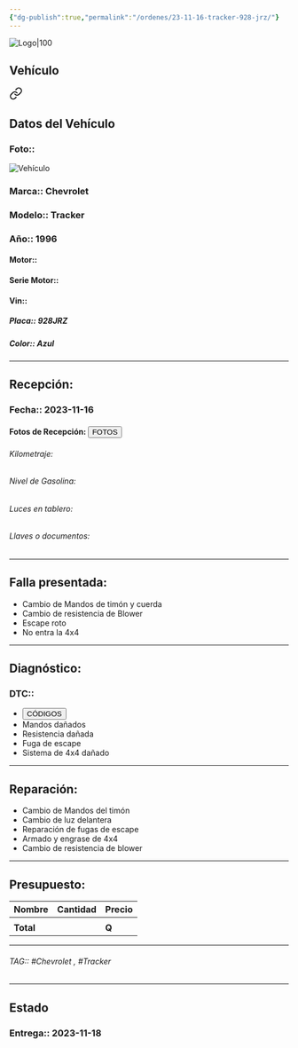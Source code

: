 ```yaml
---
{"dg-publish":true,"permalink":"/ordenes/23-11-16-tracker-928-jrz/"}
---
```


![Logo|100](http://drive.google.com/uc?export=view&id=137fl3TIZ0-PU8b-Pt0bsjclwHub_u78G)

## Vehículo

<div class="transclusion internal-embed is-loaded"><a class="markdown-embed-link" href="/vehiculos/chevrolet/tracker-928-jrz/#datos-del-vehiculo" aria-label="Open link"><svg xmlns="http://www.w3.org/2000/svg" width="24" height="24" viewBox="0 0 24 24" fill="none" stroke="currentColor" stroke-width="2" stroke-linecap="round" stroke-linejoin="round" class="svg-icon lucide-link"><path d="M10 13a5 5 0 0 0 7.54.54l3-3a5 5 0 0 0-7.07-7.07l-1.72 1.71"></path><path d="M14 11a5 5 0 0 0-7.54-.54l-3 3a5 5 0 0 0 7.07 7.07l1.71-1.71"></path></svg></a><div class="markdown-embed">



## Datos del Vehículo 
### Foto:: 
![Vehículo](http://drive.google.com/uc?export=view&id=1COXm9jUY4GrGCZBKjByJUj4u_fRPN7V2)

### Marca:: Chevrolet 
### Modelo:: Tracker
### Año:: 1996
#### Motor:: 
#### Serie Motor:: 
#### Vin:: 
##### Placa:: 928JRZ
##### Color:: Azul
---


</div></div>


## Recepción:
### Fecha:: 2023-11-16
#### Fotos de Recepción: <a href="http"><button class="btn success">FOTOS</button></a>

###### Kilometraje: 
###### Nivel de Gasolina: 
###### Luces en tablero: 
###### Llaves o documentos: 

---

## Falla presentada:
- Cambio de Mandos de timón y cuerda 
- Cambio de resistencia de Blower 
- Escape roto 
- No entra la 4x4


---

## Diagnóstico:
### DTC:: 

- <a href="http"><button class="btn success">CÓDIGOS</button></a>
- Mandos dañados 
- Resistencia dañada 
- Fuga de escape 
- Sistema de 4x4 dañado 

---
## Reparación:
- Cambio de Mandos del timón 
- Cambio de luz delantera 
- Reparación de fugas de escape 
- Armado y engrase de 4x4
- Cambio de resistencia de blower 

---

## Presupuesto:

| Nombre | Cantidad | Precio |
| ------ | -------- | ------ |
|        |          |        |
| **Total**       |        |    **Q**    |

---

###### TAG:: #Chevrolet , #Tracker

---

## Estado

### Entrega:: 2023-11-18